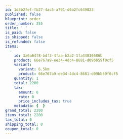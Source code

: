 ```yaml
---
id: 1d3b2fef-fb27-4ac5-a791-d0a2fc649023
published: false
blueprint: order
order_number: 355
title: ' '
is_paid: false
is_shipped: false
is_refunded: false
items:
  -
    id: 3a6a64f8-bdf3-4faa-b2a2-1fa44036686b
    product: 66e767a9-ee34-4dc4-8681-d09bb59f0cf5
    variant:
      variant: 6.5km
      product: 66e767a9-ee34-4dc4-8681-d09bb59f0cf5
    quantity: 1
    total: 2200
    tax:
      amount: 0
      rate: 0
      price_includes_tax: true
    metadata: {  }
grand_total: 2200
items_total: 2200
tax_total: 0
shipping_total: 0
coupon_total: 0
---
```

